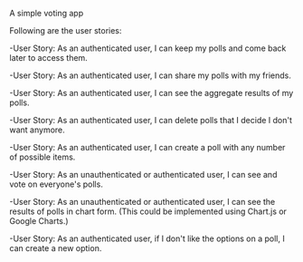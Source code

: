 A simple voting app

Following are the user stories:

-User Story: As an authenticated user, I can keep my polls and come back later to access them.

-User Story: As an authenticated user, I can share my polls with my friends.

-User Story: As an authenticated user, I can see the aggregate results of my polls.

-User Story: As an authenticated user, I can delete polls that I decide I don't want anymore.

-User Story: As an authenticated user, I can create a poll with any number of possible items.

-User Story: As an unauthenticated or authenticated user, I can see and vote on everyone's polls.

-User Story: As an unauthenticated or authenticated user, I can see the results of polls in chart form. (This could be implemented using Chart.js or Google Charts.)

-User Story: As an authenticated user, if I don't like the options on a poll, I can create a new option.